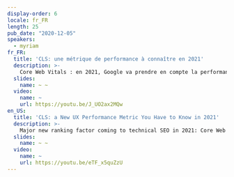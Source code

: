 ```yaml
---
display-order: 6
locale: fr_FR
length: 25
pub_date: "2020-12-05"
speakers:
  - myriam
fr_FR:
  title: 'CLS: une métrique de performance à connaître en 2021'
  description: >-
    Core Web Vitals : en 2021, Google va prendre en compte la performance d'un site pour le positionner. Google a annoncé 3 nouvelles mesures de la vitesse et de la performance d'un site web du point de vue d'un humain. Si vous êtes un développeur dont le site web apparaît dans les résultats de recherche de Google, vous voulez en savoir plus sur le CLS. Nous vous présentons les principaux éléments des mesures, les problèmes courants et des conseils pour éviter de perdre du trafic.
  slides:
    name: ~ ~
  video:
    name: ~
    url: https://youtu.be/J_UO2ax2MQw
en_US:
  title: 'CLS: a New UX Performance Metric You Have to Know in 2021'
  description: >-
    Major new ranking factor coming to technical SEO in 2021: Core Web Vitals. Google announced 3 new metrics around speed and usability. If you are a developer with website that shows up in Google search results, you want to hear about CLS. We're breaking down key components of the metrics and common issues and debugging tips.
  slides:
    name: ~ ~
  video:
    name: ~
    url: https://youtu.be/eTF_x5quZzU
---
```

